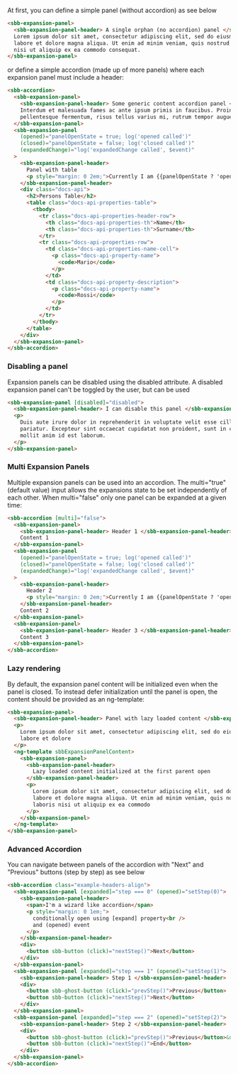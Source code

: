 At first, you can define a simple panel (without accordion) as see below

```html
<sbb-expansion-panel>
  <sbb-expansion-panel-header> A single orphan (no accordion) panel </sbb-expansion-panel-header>
  Lorem ipsum dolor sit amet, consectetur adipiscing elit, sed do eiusmod tempor incididunt ut
  labore et dolore magna aliqua. Ut enim ad minim veniam, quis nostrud exercitation ullamco laboris
  nisi ut aliquip ex ea commodo consequat.
</sbb-expansion-panel>
```

or define a simple accordion (made up of more panels) where each expansion panel must include a header:

```html
<sbb-accordion>
  <sbb-expansion-panel>
    <sbb-expansion-panel-header> Some generic content accordion panel </sbb-expansion-panel-header>
    Interdum et malesuada fames ac ante ipsum primis in faucibus. Proin blandit, justo eget
    pellentesque fermentum, risus tellus varius mi, rutrum tempor augue sem eu urna.
  </sbb-expansion-panel>
  <sbb-expansion-panel
    (opened)="panelOpenState = true; log('opened called')"
    (closed)="panelOpenState = false; log('closed called')"
    (expandedChange)="log('expandedChange called', $event)"
  >
    <sbb-expansion-panel-header>
      Panel with table
      <p style="margin: 0 2em;">Currently I am {{panelOpenState ? 'open' : 'closed'}}</p>
    </sbb-expansion-panel-header>
    <div class="docs-api">
      <h2>Persons Table</h2>
      <table class="docs-api-properties-table">
        <tbody>
          <tr class="docs-api-properties-header-row">
            <th class="docs-api-properties-th">Name</th>
            <th class="docs-api-properties-th">Surname</th>
          </tr>
          <tr class="docs-api-properties-row">
            <td class="docs-api-properties-name-cell">
              <p class="docs-api-property-name">
                <code>Mario</code>
              </p>
            </td>
            <td class="docs-api-property-description">
              <p class="docs-api-property-name">
                <code>Rossi</code>
              </p>
            </td>
          </tr>
        </tbody>
      </table>
    </div>
  </sbb-expansion-panel>
</sbb-accordion>
```

### Disabling a panel

Expansion panels can be disabled using the disabled attribute. A disabled expansion panel can't be toggled by the user, but can be used

```html
<sbb-expansion-panel [disabled]="disabled">
  <sbb-expansion-panel-header> I can disable this panel </sbb-expansion-panel-header>
  <p>
    Duis aute irure dolor in reprehenderit in voluptate velit esse cillum dolore eu fugiat nulla
    pariatur. Excepteur sint occaecat cupidatat non proident, sunt in culpa qui officia deserunt
    mollit anim id est laborum.
  </p>
</sbb-expansion-panel>
```

### Multi Expansion Panels

Multiple expansion panels can be used into an accordion. The multi="true" (default value) input allows the expansions
state to be set independently of each other. When multi="false" only one panel can be expanded at a given time:

```html
<sbb-accordion [multi]="false">
  <sbb-expansion-panel>
    <sbb-expansion-panel-header> Header 1 </sbb-expansion-panel-header>
    Content 1
  </sbb-expansion-panel>
  <sbb-expansion-panel
    (opened)="panelOpenState = true; log('opened called')"
    (closed)="panelOpenState = false; log('closed called')"
    (expandedChange)="log('expandedChange called', $event)"
  >
    <sbb-expansion-panel-header>
      Header 2
      <p style="margin: 0 2em;">Currently I am {{panelOpenState ? 'open' : 'closed'}}</p>
    </sbb-expansion-panel-header>
    Content 2
  </sbb-expansion-panel>
  <sbb-expansion-panel>
    <sbb-expansion-panel-header> Header 3 </sbb-expansion-panel-header>
    Content 3
  </sbb-expansion-panel>
</sbb-accordion>
```

### Lazy rendering

By default, the expansion panel content will be initialized even when the panel is closed.
To instead defer initialization until the panel is open, the content should be provided as an ng-template:

```html
<sbb-expansion-panel>
  <sbb-expansion-panel-header> Panel with lazy loaded content </sbb-expansion-panel-header>
  <p>
    Lorem ipsum dolor sit amet, consectetur adipiscing elit, sed do eiusmod tempor incididunt ut
    labore et dolore
  </p>
  <ng-template sbbExpansionPanelContent>
    <sbb-expansion-panel>
      <sbb-expansion-panel-header>
        Lazy loaded content initialized at the first parent open
      </sbb-expansion-panel-header>
      <p>
        Lorem ipsum dolor sit amet, consectetur adipiscing elit, sed do eiusmod tempor incididunt ut
        labore et dolore magna aliqua. Ut enim ad minim veniam, quis nostrud exercitation ullamco
        laboris nisi ut aliquip ex ea commodo
      </p>
    </sbb-expansion-panel>
  </ng-template>
</sbb-expansion-panel>
```

### Advanced Accordion

You can navigate between panels of the accordion with "Next" and "Previous" buttons (step by step) as see below

```html
<sbb-accordion class="example-headers-align">
  <sbb-expansion-panel [expanded]="step === 0" (opened)="setStep(0)">
    <sbb-expansion-panel-header>
      <span>I'm a wizard like accordion</span>
      <p style="margin: 0 1em;">
        conditionally open using [expand] property<br />
        and (opened) event
      </p>
    </sbb-expansion-panel-header>
    <div>
      <button sbb-button (click)="nextStep()">Next</button>
    </div>
  </sbb-expansion-panel>
  <sbb-expansion-panel [expanded]="step === 1" (opened)="setStep(1)">
    <sbb-expansion-panel-header> Step 1 </sbb-expansion-panel-header>
    <div>
      <button sbb-ghost-button (click)="prevStep()">Previous</button>
      <button sbb-button (click)="nextStep()">Next</button>
    </div>
  </sbb-expansion-panel>
  <sbb-expansion-panel [expanded]="step === 2" (opened)="setStep(2)">
    <sbb-expansion-panel-header> Step 2 </sbb-expansion-panel-header>
    <div>
      <button sbb-ghost-button (click)="prevStep()">Previous</button>&nbsp;
      <button sbb-button (click)="nextStep()">End</button>
    </div>
  </sbb-expansion-panel>
</sbb-accordion>
```
